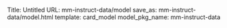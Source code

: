 Title: Untitled
URL: mm-instruct-data/model
save_as: mm-instruct-data/model.html
template: card_model
model_pkg_name: mm-instruct-data

